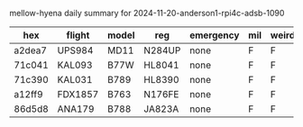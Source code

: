 mellow-hyena daily summary for 2024-11-20-anderson1-rpi4c-adsb-1090

|hex|flight|model|reg|emergency|mil|weirdo|
|--|--|--|--|--|--|--|
|a2dea7|UPS984|MD11|N284UP|none|F|F|
|71c041|KAL093|B77W|HL8041|none|F|F|
|71c390|KAL031|B789|HL8390|none|F|F|
|a12ff9|FDX1857|B763|N176FE|none|F|F|
|86d5d8|ANA179|B788|JA823A|none|F|F|
